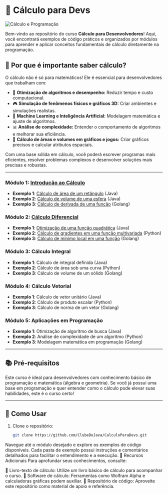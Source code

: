 # 📐 Cálculo para Devs

![Cálculo e Programação](https://img.shields.io/badge/Cálculo%20para%20Desenvolvedoress-12%20Semanas-%23blue)

Bem-vindo ao repositório do curso **Cálculo para Desenvolvedores**! Aqui, você encontrará exemplos de código práticos e organizados por módulos para aprender e aplicar conceitos fundamentais de cálculo diretamente na programação.

## 🌟 Por que é importante saber cálculo?

O cálculo não é só para matemáticos! Ele é essencial para desenvolvedores que trabalham com:
- 🔄 **Otimização de algoritmos e desempenho:** Reduzir tempo e custo computacional.
- 🎮 **Simulação de fenômenos físicos e gráficos 3D:** Criar ambientes e simulações realistas.
- 🤖 **Machine Learning e Inteligência Artificial:** Modelagem matemática e ajuste de algoritmos.
- 📊 **Análise de complexidade:** Entender o comportamento de algoritmos e melhorar sua eficiência.
- 📐 **Cálculo de áreas e volumes em gráficos e jogos:** Criar gráficos precisos e calcular atributos espaciais.

Com uma base sólida em cálculo, você poderá escrever programas mais eficientes, resolver problemas complexos e desenvolver soluções mais precisas e robustas.

---

### Módulo 1: [Introdução ao Cálculo](https://github.com/ClubeDoJava/CalculoParaDevs/tree/main/modulo1-introducao-ao-calculo)
- **Exemplo 1**: [Cálculo de área de um retângulo](https://github.com/ClubeDoJava/CalculoParaDevs/tree/main/modulo1-introducao-ao-calculo/exemplo1-calculo-area-retangulo) (Java)
- **Exemplo 2**: [Cálculo de volume de uma esfera](https://github.com/ClubeDoJava/CalculoParaDevs/tree/main/modulo1-introducao-ao-calculo/exemplo2-calculo-volume-esfera) (Java)
- **Exemplo 3**: [Cálculo de derivada de uma função](https://github.com/ClubeDoJava/CalculoParaDevs/tree/main/modulo1-introducao-ao-calculo/Exemplo%203%3A%20C%C3%A1lculo%20de%20derivada%20de%20uma%20fun%C3%A7%C3%A3o) (Golang)

### Módulo 2: [Cálculo Diferencial](https://github.com/ClubeDoJava/CalculoParaDevs/tree/main/modulo2-C%C3%A1lculo-Diferencial)
- **Exemplo 1**: [Otimização de uma função quadrática](https://github.com/ClubeDoJava/CalculoParaDevs/tree/main/modulo2-C%C3%A1lculo-Diferencial/Otimiza%C3%A7%C3%A3o%20de%20uma%20fun%C3%A7%C3%A3o%20quadr%C3%A1tica) (Java)
- **Exemplo 2**: [Cálculo de gradientes em uma função multivariada](https://github.com/ClubeDoJava/CalculoParaDevs/tree/main/modulo2-C%C3%A1lculo-Diferencial/C%C3%A1lculo%20de%20gradientes%20em%20uma%20fun%C3%A7%C3%A3o%20multivariada%20) (Python)
- **Exemplo 3**: [Cálculo de mínimo local em uma função](https://github.com/ClubeDoJava/CalculoParaDevs/tree/main/modulo2-C%C3%A1lculo-Diferencial/C%C3%A1lculo%20de%20m%C3%ADnimo%20local%20em%20uma%20fun%C3%A7%C3%A3o) (Golang)

### Módulo 3: Cálculo Integral
- **Exemplo 1**: Cálculo de integral definida (Java)
- **Exemplo 2**: Cálculo de área sob uma curva (Python)
- **Exemplo 3**: Cálculo de volume de um sólido (Golang)

### Módulo 4: Cálculo Vetorial
- **Exemplo 1**: Cálculo de vetor unitário (Java)
- **Exemplo 2**: Cálculo de produto escalar (Python)
- **Exemplo 3**: Cálculo de norma de um vetor (Golang)

### Módulo 5: Aplicações em Programação
- **Exemplo 1**: Otimização de algoritmo de busca (Java)
- **Exemplo 2**: Análise de complexidade de um algoritmo (Python)
- **Exemplo 3**: Modelagem matemática em programação (Golang)

---

## 📚 Pré-requisitos

Este curso é ideal para desenvolvedores com conhecimento básico de programação e matemática (álgebra e geometria). Se você já possui uma base em programação e quer entender como o cálculo pode elevar suas habilidades, este é o curso certo!

---

## 🚀 Como Usar

1. Clone o repositório:
   ```bash
   git clone https://github.com/ClubeDoJava/CalculoParaDevs.git
Navegue até o módulo desejado e explore os exemplos de código disponíveis.
Cada pasta de exemplo possui instruções e comentários detalhados para facilitar o entendimento e a execução.
🔗 Recursos Adicionais
Para aprofundar seus conhecimentos, consulte:

📖 Livro-texto de cálculo: Utilize um livro básico de cálculo para acompanhar o curso.
🧮 Software de cálculo: Ferramentas como Wolfram Alpha e calculadoras gráficas podem auxiliar.
📁 Repositório de código: Aproveite este repositório como material de apoio e referência.
